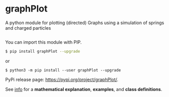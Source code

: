 # graphPlot

A python module for plotting (directed) Graphs using a simulation of springs
and charged particles

<img scr="docs/example.png" width="300px" />

You can import this module with PIP.

```bash
$ pip install graphPlot --upgrade
```

or

```
$ python3 -m pip install --user graphPlot --upgrade
```

PyPi release page: https://pypi.org/project/graphPlot/.

See [info](https://francisp336.github.io/graphPlot/) for a
**mathematical explanation**, **examples**, and **class definitions**.

